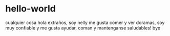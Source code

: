 # hello-world
cualquier cosa
hola extraños,
soy nelly me gusta comer y ver doramas, soy muy confiable y me gusta ayudar,
coman y mantenganse saludables! bye
